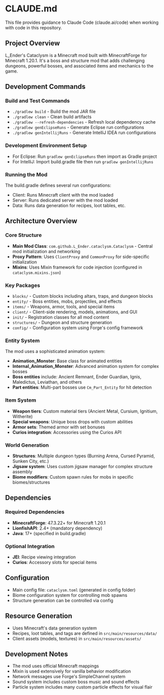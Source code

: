 # CLAUDE.md

This file provides guidance to Claude Code (claude.ai/code) when working with code in this repository.

## Project Overview

L_Ender's Cataclysm is a Minecraft mod built with MinecraftForge for Minecraft 1.20.1. It's a boss and structure mod that adds challenging dungeons, powerful bosses, and associated items and mechanics to the game.

## Development Commands

### Build and Test Commands
- `./gradlew build` - Build the mod JAR file
- `./gradlew clean` - Clean build artifacts
- `./gradlew --refresh-dependencies` - Refresh local dependency cache
- `./gradlew genEclipseRuns` - Generate Eclipse run configurations
- `./gradlew genIntellijRuns` - Generate IntelliJ IDEA run configurations

### Development Environment Setup
- For Eclipse: Run `gradlew genEclipseRuns` then import as Gradle project
- For IntelliJ: Import build.gradle file then run `gradlew genIntellijRuns`

### Running the Mod
The build.gradle defines several run configurations:
- Client: Runs Minecraft client with the mod loaded
- Server: Runs dedicated server with the mod loaded  
- Data: Runs data generation for recipes, loot tables, etc.

## Architecture Overview

### Core Structure
- **Main Mod Class**: `com.github.L_Ender.cataclysm.Cataclysm` - Central mod initialization and networking
- **Proxy Pattern**: Uses `ClientProxy` and `CommonProxy` for side-specific initialization
- **Mixins**: Uses Mixin framework for code injection (configured in `cataclysm.mixins.json`)

### Key Packages
- `blocks/` - Custom blocks including altars, traps, and dungeon blocks
- `entity/` - Boss entities, mobs, projectiles, and effects
- `items/` - Weapons, armor, tools, and special items
- `client/` - Client-side rendering, models, animations, and GUI
- `init/` - Registration classes for all mod content
- `structures/` - Dungeon and structure generation
- `config/` - Configuration system using Forge's config framework

### Entity System
The mod uses a sophisticated animation system:
- **Animation_Monster**: Base class for animated entities
- **Internal_Animation_Monster**: Advanced animation system for complex bosses
- **Boss entities** include: Ancient Remnant, Ender Guardian, Ignis, Maledictus, Leviathan, and others
- **Part entities**: Multi-part bosses use `Cm_Part_Entity` for hit detection

### Item System
- **Weapon tiers**: Custom material tiers (Ancient Metal, Cursium, Ignitium, Witherite)
- **Special weapons**: Unique boss drops with custom abilities
- **Armor sets**: Themed armor with set bonuses
- **Curios integration**: Accessories using the Curios API

### World Generation
- **Structures**: Multiple dungeon types (Burning Arena, Cursed Pyramid, Sunken City, etc.)
- **Jigsaw system**: Uses custom jigsaw manager for complex structure assembly
- **Biome modifiers**: Custom spawn rules for mobs in specific biomes/structures

## Dependencies

### Required Dependencies
- **MinecraftForge**: 47.3.22+ for Minecraft 1.20.1
- **LionfishAPI**: 2.4+ (mandatory dependency)
- **Java**: 17+ (specified in build.gradle)

### Optional Integration
- **JEI**: Recipe viewing integration
- **Curios**: Accessory slots for special items

## Configuration
- Main config file: `cataclysm.toml` (generated in config folder)
- Biome configuration system for controlling mob spawns
- Structure generation can be controlled via config

## Resource Generation
- Uses Minecraft's data generation system
- Recipes, loot tables, and tags are defined in `src/main/resources/data/`
- Client assets (models, textures) in `src/main/resources/assets/`

## Development Notes
- The mod uses official Minecraft mappings
- Mixin is used extensively for vanilla behavior modification
- Network messages use Forge's SimpleChannel system
- Sound system includes custom boss music and sound effects
- Particle system includes many custom particle effects for visual flair